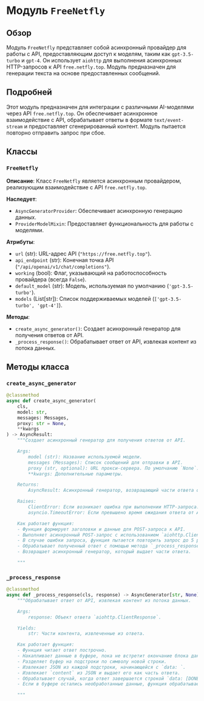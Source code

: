 # Модуль `FreeNetfly`

## Обзор

Модуль `FreeNetfly` представляет собой асинхронный провайдер для работы с API, предоставляющим доступ к моделям, таким как `gpt-3.5-turbo` и `gpt-4`. Он использует `aiohttp` для выполнения асинхронных HTTP-запросов к API `free.netfly.top`. Модуль предназначен для генерации текста на основе предоставленных сообщений.

## Подробней

Этот модуль предназначен для интеграции с различными AI-моделями через API `free.netfly.top`. Он обеспечивает асинхронное взаимодействие с API, обрабатывает ответы в формате `text/event-stream` и предоставляет сгенерированный контент.
Модуль пытается повторно отправить запрос при сбое.

## Классы

### `FreeNetfly`

**Описание**: Класс `FreeNetfly` является асинхронным провайдером, реализующим взаимодействие с API `free.netfly.top`.

**Наследует**:
- `AsyncGeneratorProvider`: Обеспечивает асинхронную генерацию данных.
- `ProviderModelMixin`: Предоставляет функциональность для работы с моделями.

**Атрибуты**:
- `url` (str): URL-адрес API (`"https://free.netfly.top"`).
- `api_endpoint` (str): Конечная точка API (`"/api/openai/v1/chat/completions"`).
- `working` (bool): Флаг, указывающий на работоспособность провайдера (всегда `False`).
- `default_model` (str): Модель, используемая по умолчанию (`'gpt-3.5-turbo'`).
- `models` (List[str]): Список поддерживаемых моделей (`['gpt-3.5-turbo', 'gpt-4']`).

**Методы**:
- `create_async_generator()`: Создает асинхронный генератор для получения ответов от API.
- `_process_response()`: Обрабатывает ответ от API, извлекая контент из потока данных.

## Методы класса

### `create_async_generator`

```python
@classmethod
async def create_async_generator(
    cls,
    model: str,
    messages: Messages,
    proxy: str = None,
    **kwargs
) -> AsyncResult:
    """Создает асинхронный генератор для получения ответов от API.

    Args:
        model (str): Название используемой модели.
        messages (Messages): Список сообщений для отправки в API.
        proxy (str, optional): URL прокси-сервера. По умолчанию `None`.
        **kwargs: Дополнительные параметры.

    Returns:
        AsyncResult: Асинхронный генератор, возвращающий части ответа от API.

    Raises:
        ClientError: Если возникает ошибка при выполнении HTTP-запроса.
        asyncio.TimeoutError: Если превышено время ожидания ответа от API.

    Как работает функция:
    - Функция формирует заголовки и данные для POST-запроса к API.
    - Выполняет асинхронный POST-запрос с использованием `aiohttp.ClientSession`.
    - В случае ошибки запроса, функция пытается повторить запрос до 5 раз с экспоненциальным увеличением времени ожидания.
    - Обрабатывает полученный ответ с помощью метода `_process_response`.
    - Возвращает асинхронный генератор, который выдает части ответа.

    """
```

### `_process_response`

```python
@classmethod
async def _process_response(cls, response) -> AsyncGenerator[str, None]:
    """Обрабатывает ответ от API, извлекая контент из потока данных.

    Args:
        response: Объект ответа `aiohttp.ClientResponse`.

    Yields:
        str: Части контента, извлеченные из ответа.

    Как работает функция:
    - Функция читает ответ построчно.
    - Накапливает данные в буфере, пока не встретит окончание блока данных (`\n\n`).
    - Разделяет буфер на подстроки по символу новой строки.
    - Извлекает JSON из каждой подстроки, начинающейся с `data: `.
    - Извлекает `content` из JSON и выдает его как часть ответа.
    - Обрабатывает случай, когда ответ завершается строкой `data: [DONE]`.
    - Если в буфере остались необработанные данные, функция обрабатывает их аналогичным образом.

    """